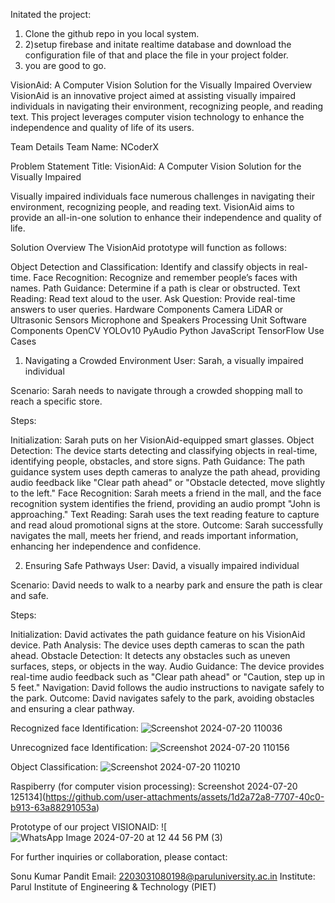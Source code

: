 Initated the project:
1) Clone the github repo in you local system.
2) 2)setup firebase and initate realtime database and download the configuration file of that and place the file in your project folder.
3) you are good to go.



VisionAid: A Computer Vision Solution for the Visually Impaired
Overview
VisionAid is an innovative project aimed at assisting visually impaired individuals in navigating their environment, recognizing people, and reading text. This project leverages computer vision technology to enhance the independence and quality of life of its users.

Team Details
Team Name: NCoderX


Problem Statement
Title: VisionAid: A Computer Vision Solution for the Visually Impaired

Visually impaired individuals face numerous challenges in navigating their environment, recognizing people, and reading text. VisionAid aims to provide an all-in-one solution to enhance their independence and quality of life.

Solution Overview
The VisionAid prototype will function as follows:

Object Detection and Classification: Identify and classify objects in real-time.
Face Recognition: Recognize and remember people’s faces with names.
Path Guidance: Determine if a path is clear or obstructed.
Text Reading: Read text aloud to the user.
Ask Question: Provide real-time answers to user queries.
Hardware Components
Camera
LiDAR or Ultrasonic Sensors
Microphone and Speakers
Processing Unit
Software Components
OpenCV
YOLOv10
PyAudio
Python
JavaScript
TensorFlow
Use Cases
1. Navigating a Crowded Environment
User: Sarah, a visually impaired individual

Scenario: Sarah needs to navigate through a crowded shopping mall to reach a specific store.

Steps:

Initialization: Sarah puts on her VisionAid-equipped smart glasses.
Object Detection: The device starts detecting and classifying objects in real-time, identifying people, obstacles, and store signs.
Path Guidance: The path guidance system uses depth cameras to analyze the path ahead, providing audio feedback like "Clear path ahead" or "Obstacle detected, move slightly to the left."
Face Recognition: Sarah meets a friend in the mall, and the face recognition system identifies the friend, providing an audio prompt "John is approaching."
Text Reading: Sarah uses the text reading feature to capture and read aloud promotional signs at the store.
Outcome: Sarah successfully navigates the mall, meets her friend, and reads important information, enhancing her independence and confidence.

2. Ensuring Safe Pathways
User: David, a visually impaired individual

Scenario: David needs to walk to a nearby park and ensure the path is clear and safe.

Steps:

Initialization: David activates the path guidance feature on his VisionAid device.
Path Analysis: The device uses depth cameras to scan the path ahead.
Obstacle Detection: It detects any obstacles such as uneven surfaces, steps, or objects in the way.
Audio Guidance: The device provides real-time audio feedback such as "Clear path ahead" or "Caution, step up in 5 feet."
Navigation: David follows the audio instructions to navigate safely to the park.
Outcome: David navigates safely to the park, avoiding obstacles and ensuring a clear pathway.

Recognized face Identification:
![Screenshot 2024-07-20 110036](https://github.com/user-attachments/assets/dbaf41c2-894a-402b-8d82-9c397258376c)


Unrecognized face Identification:
![Screenshot 2024-07-20 110156](https://github.com/user-attachments/assets/3990bc8d-7e4d-4952-8a5f-acdcaf3f6b3a)


Object Classification:
![Screenshot 2024-07-20 110210](https://github.com/user-attachments/assets/8c802887-c1e2-4826-93cb-a2e7984d2e13)


Raspiberry (for computer vision processing):
Screenshot 2024-07-20 125134](https://github.com/user-attachments/assets/1d2a72a8-7707-40c0-b913-63a88291053a)

Prototype of our project VISIONAID:
![![WhatsApp Image 2024-07-20 at 12 44 56 PM (3)](https://github.com/user-attachments/assets/9e2e99e5-9a23-4fe5-b3b9-09c4f54d911d)





For further inquiries or collaboration, please contact:

Sonu Kumar Pandit
Email: 2203031080198@paruluniversity.ac.in
Institute: Parul Institute of Engineering & Technology (PIET)

